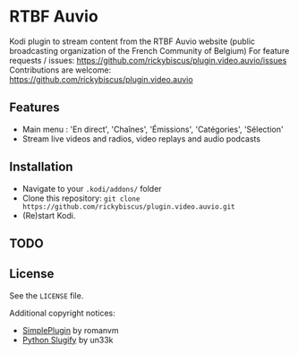 # RTBF Auvio
Kodi plugin to stream content from the RTBF Auvio website (public broadcasting organization of the French Community of Belgium)
For feature requests / issues:
https://github.com/rickybiscus/plugin.video.auvio/issues
Contributions are welcome:
https://github.com/rickybiscus/plugin.video.auvio

## Features
* Main menu : 'En direct', 'Chaînes', 'Émissions', 'Catégories', 'Sélection'
* Stream live videos and radios, video replays and audio podcasts

## Installation
* Navigate to your `.kodi/addons/` folder
* Clone this repository: `git clone https://github.com/rickybiscus/plugin.video.auvio.git`
* (Re)start Kodi.

## TODO

## License
See the `LICENSE` file.

Additional copyright notices:
* [SimplePlugin](https://github.com/romanvm/script.module.simpleplugin/stargazers) by romanvm
* [Python Slugify](https://github.com/un33k/python-slugify) by un33k